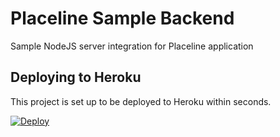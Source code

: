 # Placeline Sample Backend
Sample NodeJS server integration for Placeline application

## Deploying to Heroku
This project is set up to be deployed to Heroku within seconds.

[![Deploy](https://www.herokucdn.com/deploy/button.svg)](https://heroku.com/deploy)